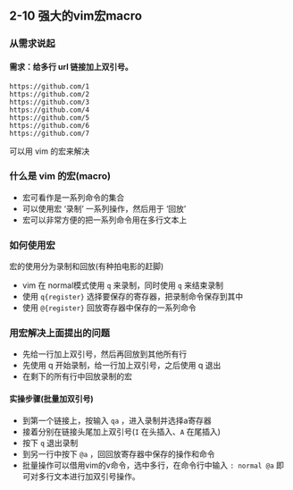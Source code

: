 ## 2-10 强大的vim宏macro

### 从需求说起

#### 需求：给多行 url 链接加上双引号。

```shell
https://github.com/1
https://github.com/2
https://github.com/3
https://github.com/4
https://github.com/5
https://github.com/6
https://github.com/7
```

可以用 vim 的宏来解决



### 什么是 vim 的宏(macro)

- 宏可看作是一系列命令的集合
- 可以使用宏 ‘录制’ 一系列操作，然后用于 ‘回放’
- 宏可以非常方便的把一系列命令用在多行文本上



### 如何使用宏

宏的使用分为录制和回放(有种拍电影的赶脚)

- vim 在 normal模式使用 `q`  来录制，同时使用 `q`  来结束录制
- 使用 `q{register}`  选择要保存的寄存器，把录制命令保存到其中
- 使用 `@{register}`  回放寄存器中保存的一系列命令



### 用宏解决上面提出的问题

- 先给一行加上双引号，然后再回放到其他所有行
- 先使用 q 开始录制，给一行加上双引号，之后使用 q 退出
- 在剩下的所有行中回放录制的宏

#### 实操步骤(批量加双引号)

- 到第一个链接上，按输入 `qa` ，进入录制并选择a寄存器
- 接着分别在链接头尾加上双引号(`I` 在头插入、`A` 在尾插入)
- 按下 `q`  退出录制
- 到另一行中按下 `@a`  ，回回放寄存器中保存的操作和命令
- 批量操作可以借用vim的v命令，选中多行，在命令行中输入 `: normal @a`  即可对多行文本进行加双引号操作。